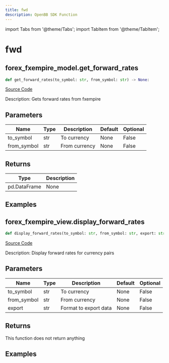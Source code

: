 ```yaml
---
title: fwd
description: OpenBB SDK Function
---
```


import Tabs from '@theme/Tabs';
import TabItem from '@theme/TabItem';

# fwd

<Tabs>
<TabItem value="model" label="Model" default>

## forex_fxempire_model.get_forward_rates

```python title='openbb_terminal/forex/fxempire_model.py'
def get_forward_rates(to_symbol: str, from_symbol: str) -> None:
```
[Source Code](https://github.com/OpenBB-finance/OpenBBTerminal/tree/main/openbb_terminal/forex/fxempire_model.py#L14)

Description: Gets forward rates from fxempire

## Parameters

| Name | Type | Description | Default | Optional |
| ---- | ---- | ----------- | ------- | -------- |
| to_symbol | str | To currency | None | False |
| from_symbol | str | From currency | None | False |

## Returns

| Type | Description |
| ---- | ----------- |
| pd.DataFrame | None |

## Examples



</TabItem>
<TabItem value="view" label="View">

## forex_fxempire_view.display_forward_rates

```python title='openbb_terminal/forex/fxempire_view.py'
def display_forward_rates(to_symbol: str, from_symbol: str, export: str) -> None:
```
[Source Code](https://github.com/OpenBB-finance/OpenBBTerminal/tree/main/openbb_terminal/forex/fxempire_view.py#L14)

Description: Display forward rates for currency pairs

## Parameters

| Name | Type | Description | Default | Optional |
| ---- | ---- | ----------- | ------- | -------- |
| to_symbol | str | To currency | None | False |
| from_symbol | str | From currency | None | False |
| export | str | Format to export data | None | False |

## Returns

This function does not return anything

## Examples



</TabItem>
</Tabs>